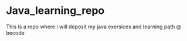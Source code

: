 # Java_learning_repo
 This is a repo where i will deposit my java exersices and learning path @ becode
